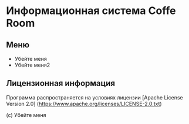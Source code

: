 # Информационная система Coffe Room 

## Меню 

- Убейте меня
- Убейте меня2
## Лицензионная информация 

Программа распространяется на условиях лицензии [Apache License Version 2.0] 
(https://www.apache.org/licenses/LICENSE-2.0.txt) 

(c) Убейте меня
